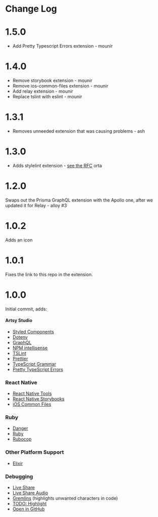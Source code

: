 # Change Log
# 1.5.0

- Add Pretty Typescript Errors extension - mounir

# 1.4.0

- Remove storybook extension - mounir
- Remove ios-common-files extension - mounir
- Add relay extension - mounir
- Replace tslint with eslint - mounir

# 1.3.1

- Removes unneeded extension that was causing problems - ash

# 1.3.0

- Adds stylelint extension - [see the RFC](https://github.com/artsy/vscode-artsy/issues/2 ) orta 

# 1.2.0

Swaps out the Prisma GraphQL extension with the Apollo one, after we updated it for Relay - alloy #3

# 1.0.2

Adds an icon

# 1.0.1

Fixes the link to this repo in the extension.

# 1.0.0

Initial commit, adds:

#### Artsy Studio

- [Styled Components](https://marketplace.visualstudio.com/items?itemName=jpoissonnier.vscode-styled-components)
- [Dotenv](https://github.com/mikestead/vscode-dotenv)
- [GraphQL](https://github.com/prisma/vscode-graphql)
- [NPM intellisense](https://marketplace.visualstudio.com/items?itemName=christian-kohler.npm-intellisense)
- [TSLint](https://marketplace.visualstudio.com/items?itemName=eg2.tslint)
- [Prettier](https://marketplace.visualstudio.com/items?itemName=esbenp.prettier-vscode)
- [TypeScript Grammar](https://marketplace.visualstudio.com/items?itemName=ms-vscode.typescript-javascript-grammar)
- [Pretty TypeScript Errors](https://marketplace.visualstudio.com/items?itemName=yoavbls.pretty-ts-errors)

### React Native

- [React Native Tools](https://marketplace.visualstudio.com/items?itemName=vsmobile.vscode-react-native)
- [React Native Storybooks](https://marketplace.visualstudio.com/items?itemName=Orta.vscode-react-native-storybooks)
- [iOS Common Files](https://marketplace.visualstudio.com/items?itemName=Orta.vscode-ios-common-files)

### Ruby 

- [Danger](https://marketplace.visualstudio.com/items?itemName=Orta.vscode-danger)
- [Ruby](https://marketplace.visualstudio.com/items?itemName=rebornix.Ruby)
- [Rubocop](https://marketplace.visualstudio.com/items?itemName=misogi.ruby-rubocop)

### Other Platform Support

- [Elixir](https://marketplace.visualstudio.com/items?itemName=mjmcloug.vscode-elixir)

### Debugging

- [Live Share](https://marketplace.visualstudio.com/items?itemName=MS-vsliveshare.vsliveshare)
- [Live Share Audio](https://marketplace.visualstudio.com/items?itemName=MS-vsliveshare.vsliveshare-audio)
- [Gremlins](https://github.com/nhoizey/vscode-gremlins) (highlights unwanted characters in code)
- [TODO: Highlight](https://marketplace.visualstudio.com/items?itemName=wayou.vscode-todo-highlight)
- [Open in GitHub](https://marketplace.visualstudio.com/items?itemName=ziyasal.vscode-open-in-github)

